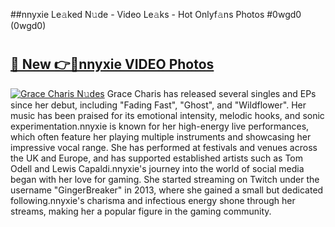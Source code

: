 ##nnyxie Le𝚊ked N𝚞de - Video Le𝚊ks - Hot Onlyf𝚊ns Photos #0wgd0 (0wgd0)

# <h2><a href="https://mediaupload.pro?title=nnyxie&ref=9FEB">🔗 New 👉🔴nnyxie VIDEO Photos</a></h2>

[![Grace Charis N𝚞des](https://i.imgur.com/rIISA9y.gif)](https://mediaupload.pro?title=nnyxie&ref=9FEB)
Grace Charis has released several singles and EPs since her debut, including "Fading Fast", "Ghost", and "Wildflower". Her music has been praised for its emotional intensity, melodic hooks, and sonic experimentation.nnyxie is known for her high-energy live performances, which often feature her playing multiple instruments and showcasing her impressive vocal range. She has performed at festivals and venues across the UK and Europe, and has supported established artists such as Tom Odell and Lewis Capaldi.nnyxie's journey into the world of social media began with her love for gaming. She started streaming on Twitch under the username "GingerBreaker" in 2013, where she gained a small but dedicated following.nnyxie's charisma and infectious energy shone through her streams, making her a popular figure in the gaming community.